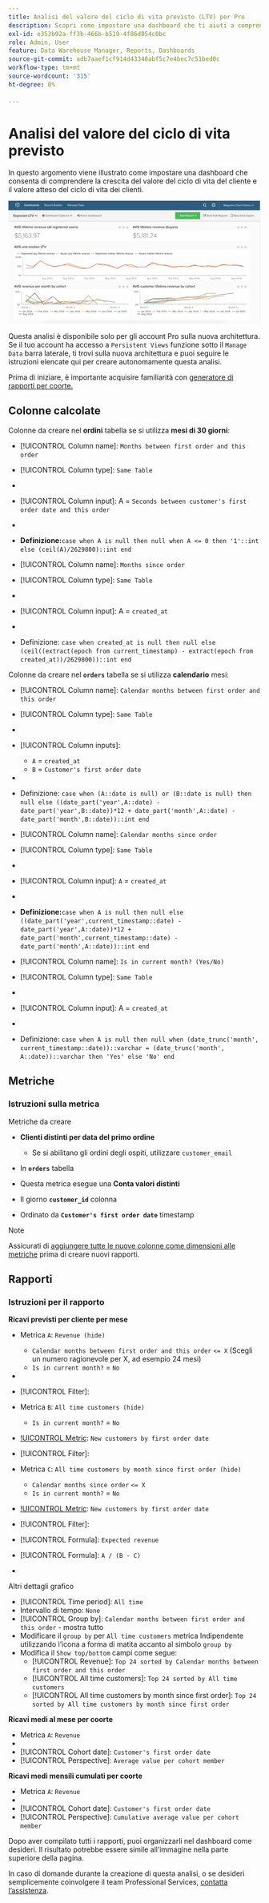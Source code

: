 ```yaml
---
title: Analisi del valore del ciclo di vita previsto (LTV) per Pro
description: Scopri come impostare una dashboard che ti aiuti a comprendere la crescita del valore del ciclo di vita del cliente e il valore atteso del ciclo di vita dei tuoi clienti.
exl-id: e353b92a-ff3b-466b-b519-4f86d054c0bc
role: Admin, User
feature: Data Warehouse Manager, Reports, Dashboards
source-git-commit: adb7aaef1cf914d43348abf5c7e4bec7c51bed0c
workflow-type: tm+mt
source-wordcount: '315'
ht-degree: 0%

---
```


# Analisi del valore del ciclo di vita previsto

In questo argomento viene illustrato come impostare una dashboard che consenta di comprendere la crescita del valore del ciclo di vita del cliente e il valore atteso del ciclo di vita dei clienti.

![](../../assets/exp-lifetim-value-anyalysis.png)

Questa analisi è disponibile solo per gli account Pro sulla nuova architettura. Se il tuo account ha accesso a `Persistent Views` funzione sotto il `Manage Data` barra laterale, ti trovi sulla nuova architettura e puoi seguire le istruzioni elencate qui per creare autonomamente questa analisi.

Prima di iniziare, è importante acquisire familiarità con [generatore di rapporti per coorte.](../dev-reports/cohort-rpt-bldr.md)

## Colonne calcolate

Colonne da creare nel **ordini** tabella se si utilizza **mesi di 30 giorni**:

* [!UICONTROL Column name]: `Months between first order and this order`
* [!UICONTROL Column type]: `Same Table`
* 
  [!UICONTROL Column equation]: `CALCULATION`
* [!UICONTROL Column input]: A = `Seconds between customer's first order date and this order`
* 
  [!UICONTROL Datatype]: `Integer`
* **Definizione:**`case when A is null then null when A <= 0 then '1'::int else (ceil(A)/2629800)::int end`

* [!UICONTROL Column name]: `Months since order`
* [!UICONTROL Column type]: `Same Table`
* 
  [!UICONTROL Column equation]: `CALCULATION`
* [!UICONTROL Column input]: A = `created_at`
* 
  [!UICONTROL Datatype]: `Integer`
* Definizione: `case when created_at is null then null else (ceil((extract(epoch from current_timestamp) - extract(epoch from created_at))/2629800))::int end`

Colonne da creare nel **`orders`** tabella se si utilizza **calendario** mesi:

* [!UICONTROL Column name]: `Calendar months between first order and this order`
* [!UICONTROL Column type]: `Same Table`
* 
  [!UICONTROL Column equation]: `CALCULATION`
* [!UICONTROL Column inputs]:
   * `A` = `created_at`
   * `B` = `Customer's first order date`

* 
  [!UICONTROL Datatype]: `Integer`
* Definizione: `case when (A::date is null) or (B::date is null) then null else ((date_part('year',A::date) - date_part('year',B::date))*12 + date_part('month',A::date) - date_part('month',B::date))::int end`

* [!UICONTROL Column name]: `Calendar months since order`
* [!UICONTROL Column type]: `Same Table`
* 
  [!UICONTROL Column equation]: `CALCULATION`
* [!UICONTROL Column input]: `A` = `created_at`
* 
  [!UICONTROL Datatype]: `Integer`
* **Definizione:**`case when A is null then null else ((date_part('year',current_timestamp::date) - date_part('year',A::date))*12 + date_part('month',current_timestamp::date) - date_part('month',A::date))::int end`

* [!UICONTROL Column name]: `Is in current month? (Yes/No)`
* [!UICONTROL Column type]: `Same Table`
* 
  [!UICONTROL Column equation]: `CALCULATION`
* [!UICONTROL Column input]: A = `created_at`
* 
  [!UICONTROL Datatype]: `String`
* Definizione: `case when A is null then null when (date_trunc('month', current_timestamp::date))::varchar = (date_trunc('month', A::date))::varchar then 'Yes' else 'No' end`

## Metriche

### Istruzioni sulla metrica

Metriche da creare

* **Clienti distinti per data del primo ordine**
   * Se si abilitano gli ordini degli ospiti, utilizzare `customer_email`

* In **`orders`** tabella
* Questa metrica esegue una **Conta valori distinti**
* Il giorno **`customer_id`** colonna
* Ordinato da **`Customer's first order date`** timestamp

>[!NOTE]
>
>Assicurati di [aggiungere tutte le nuove colonne come dimensioni alle metriche](../../data-analyst/data-warehouse-mgr/manage-data-dimensions-metrics.md) prima di creare nuovi rapporti.

## Rapporti

### Istruzioni per il rapporto

**Ricavi previsti per cliente per mese**

* Metrica `A`: `Revenue (hide)`
   * `Calendar months between first order and this order` `<= X` (Scegli un numero ragionevole per X, ad esempio 24 mesi)
   * `Is in current month?` = `No`

* 
  [!UICONTROL Metric]: `Revenue`
* [!UICONTROL Filter]:

* Metrica `B`: `All time customers (hide)`
   * `Is in current month?` = `No`

* [!UICONTROL Metric]: `New customers by first order date`
* [!UICONTROL Filter]:

* Metrica `C`: `All time customers by month since first order (hide)`
   * `Calendar months since order` `<= X`
   * `Is in current month?` = `No`

* [!UICONTROL Metric]: `New customers by first order date`
* [!UICONTROL Filter]:

* [!UICONTROL Formula]: `Expected revenue`
* [!UICONTROL Formula]: `A / (B - C)`
* 
  [!UICONTROL Format]: `Currency`

Altri dettagli grafico

* [!UICONTROL Time period]: `All time`
* Intervallo di tempo: `None`
* [!UICONTROL Group by]: `Calendar months between first order and this order` - mostra tutto
* Modificare il `group by` per `All time customers` metrica Indipendente utilizzando l’icona a forma di matita accanto al simbolo `group by`
* Modifica il `Show top/bottom` campi come segue:
   * [!UICONTROL Revenue]: `Top 24 sorted by Calendar months between first order and this order`
   * [!UICONTROL All time customers]: `Top 24 sorted by All time customers`
   * [!UICONTROL All time customers by month since first order]: `Top 24 sorted by All time customers by month since first order`

**Ricavi medi al mese per coorte**

* Metrica `A`: `Revenue`
* 
  [!UICONTROL Metric view]: `Cohort`
* [!UICONTROL Cohort date]: `Customer's first order date`
* [!UICONTROL Perspective]: `Average value per cohort member`

**Ricavi medi mensili cumulati per coorte**

* Metrica `A`: `Revenue`
* 
  [!UICONTROL Metric view]: `Cohort`
* [!UICONTROL Cohort date]: `Customer's first order date`
* [!UICONTROL Perspective]: `Cumulative average value per cohort member`

Dopo aver compilato tutti i rapporti, puoi organizzarli nel dashboard come desideri. Il risultato potrebbe essere simile all’immagine nella parte superiore della pagina.

In caso di domande durante la creazione di questa analisi, o se desideri semplicemente coinvolgere il team Professional Services, [contatta l’assistenza](https://experienceleague.adobe.com/docs/commerce-knowledge-base/kb/troubleshooting/miscellaneous/mbi-service-policies.html).
